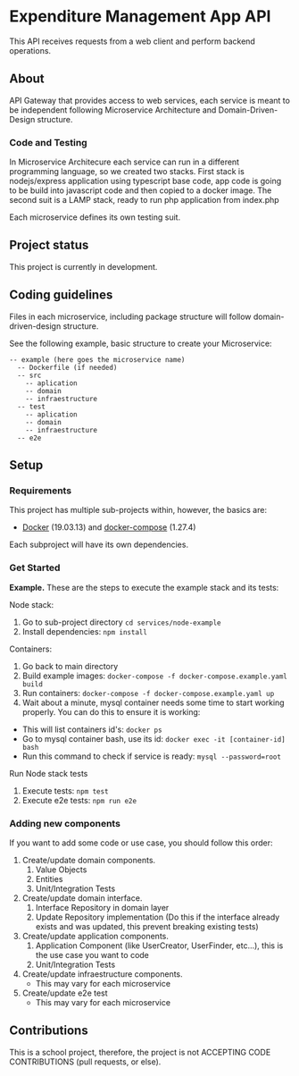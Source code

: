 # Expenditure Management App API
This API receives requests from a web client and perform backend operations.

## About
API Gateway that provides access to web services, each service is meant to be independent 
following Microservice Architecture and Domain-Driven-Design structure.

### Code and Testing
In Microservice Architecure each service can run in a different programming language, so we created two 
stacks. First stack is nodejs/express application using typescript base code, app code is going to be 
build into javascript code and then copied to a docker image.
The second suit is a LAMP stack, ready to run php application from index.php

Each microservice defines its own testing suit.

## Project status
This project is currently in development.

## Coding guidelines
Files in each microservice, including package structure will follow domain-driven-design structure.

See the following example, basic structure to create your Microservice:
```
-- example (here goes the microservice name)
  -- Dockerfile (if needed)
  -- src
    -- aplication
    -- domain
    -- infraestructure
  -- test
    -- aplication
    -- domain
    -- infraestructure
  -- e2e
```

## Setup
### Requirements
This project has multiple sub-projects within, however, the basics are:
- [Docker] (19.03.13) and [docker-compose] (1.27.4)

Each subproject will have its own dependencies.

### Get Started
**Example.** These are the steps to execute the example stack and its tests:

Node stack:
1. Go to sub-project directory ``cd services/node-example``
2. Install dependencies: ``npm install``

Containers:
1. Go back to main directory
2. Build example images: ``docker-compose -f docker-compose.example.yaml build``
3. Run containers: ``docker-compose -f docker-compose.example.yaml up``
4. Wait about a minute, mysql container needs some time to start working properly.
You can do this to ensure it is working:
* This will list containers id's: ``docker ps``
* Go to mysql container bash, use its id: ``docker exec -it [container-id] bash``
* Run this command to check if service is ready: ``mysql --password=root``

Run Node stack tests
1. Execute tests: ``npm test``
2. Execute e2e tests: ``npm run e2e``

### Adding new components
If you want to add some code or use case, you should follow this order:
1. Create/update domain components.
   1. Value Objects
   2. Entities
   3. Unit/Integration Tests
2. Create/update domain interface.
   1. Interface Repository in domain layer
   2. Update Repository implementation (Do this if the interface already exists and was updated, this prevent breaking existing tests)
3. Create/update application components.
   1. Application Component (like UserCreator, UserFinder, etc...), this is the use case you want to code
   2. Unit/Integration Tests
4. Create/update infraestructure components.
   * This may vary for each microservice
5. Create/update e2e test
   * This may vary for each microservice

## Contributions
This is a school project, therefore, the project is not ACCEPTING CODE CONTRIBUTIONS (pull requests, or else).

[docker]: https://www.docker.com/
[docker-compose]: https://docs.docker.com/compose/
